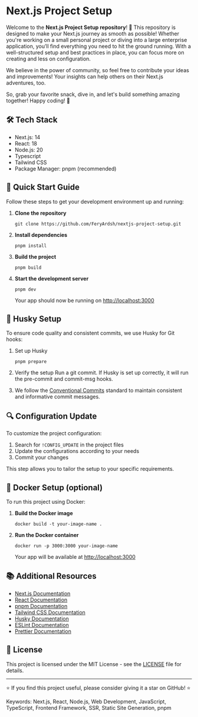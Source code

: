 # Next.js Project Setup

Welcome to the **Next.js Project Setup repository**! 🎉 This repository is designed to make your Next.js journey as smooth as possible! Whether you're working on a small personal project or diving into a large enterprise application, you’ll find everything you need to hit the ground running. With a well-structured setup and best practices in place, you can focus more on creating and less on configuration.

We believe in the power of community, so feel free to contribute your ideas and improvements! Your insights can help others on their Next.js adventures, too.

So, grab your favorite snack, dive in, and let's build something amazing together! Happy coding! 🚀

## 🛠️ Tech Stack

- Next.js: 14
- React: 18
- Node.js: 20
- Typescript
- Tailwind CSS
- Package Manager: pnpm (recommended)

## 🤸 Quick Start Guide

Follow these steps to get your development environment up and running:

1. **Clone the repository**

   ```
   git clone https://github.com/FeryArdsh/nextjs-project-setup.git
   ```

2. **Install dependencies**

   ```
   pnpm install
   ```

3. **Build the project**

   ```
   pnpm build
   ```

4. **Start the development server**

   ```
   pnpm dev
   ```

   Your app should now be running on [http://localhost:3000](http://localhost:3000)

## 🔧 Husky Setup

To ensure code quality and consistent commits, we use Husky for Git hooks:

1. Set up Husky

   ```
   pnpm prepare
   ```

2. Verify the setup
   Run a git commit. If Husky is set up correctly, it will run the pre-commit and commit-msg hooks.

3. We follow the [Conventional Commits](https://www.conventionalcommits.org/en/v1.0.0/) standard to maintain consistent and informative commit messages.

## 🔍 Configuration Update

To customize the project configuration:

1. Search for `!CONFIG_UPDATE` in the project files
2. Update the configurations according to your needs
3. Commit your changes

This step allows you to tailor the setup to your specific requirements.

## 🐳 Docker Setup (optional)

To run this project using Docker:

1. **Build the Docker image**

   ```
   docker build -t your-image-name .
   ```

2. **Run the Docker container**

   ```
   docker run -p 3000:3000 your-image-name
   ```

   Your app will be available at [http://localhost:3000](http://localhost:3000)

## 📚 Additional Resources

- [Next.js Documentation](https://nextjs.org/docs)
- [React Documentation](https://reactjs.org/docs)
- [pnpm Documentation](https://pnpm.io/motivation)
- [Tailwind CSS Documentation](https://tailwindcss.com/docs)
- [Husky Documentation](https://typicode.github.io/husky/#/)
- [ESLint Documentation](https://eslint.org/docs/user-guide/getting-started)
- [Prettier Documentation](https://prettier.io/docs/en/index.html)

## 📄 License

This project is licensed under the MIT License - see the [LICENSE](LICENSE) file for details.

---

⭐ If you find this project useful, please consider giving it a star on GitHub! ⭐

Keywords: Next.js, React, Node.js, Web Development, JavaScript, TypeScript, Frontend Framework, SSR, Static Site Generation, pnpm
